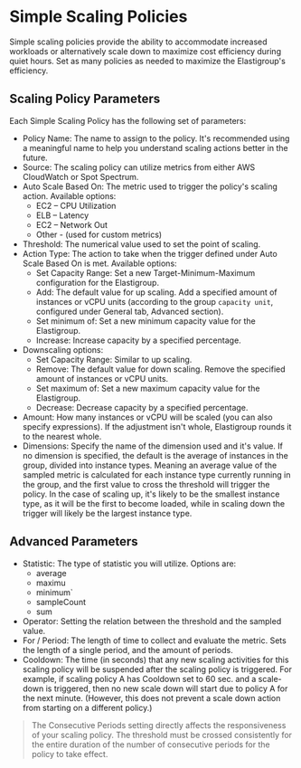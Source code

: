 # Simple Scaling Policies

Simple scaling policies provide the ability to accommodate increased workloads or alternatively scale down to maximize cost efficiency during quiet hours. Set as many policies as needed to maximize the Elastigroup's efficiency.

## Scaling Policy Parameters

Each Simple Scaling Policy has the following set of parameters:

- Policy Name: The name to assign to the policy. It's recommended using a meaningful name to help you understand scaling actions better in the future.
- Source: The scaling policy can utilize metrics from either AWS CloudWatch or Spot Spectrum.
- Auto Scale Based On: The metric used to trigger the policy's scaling action. Available options:
  - EC2 – CPU Utilization
  - ELB – Latency
  - EC2 – Network Out
  - Other - (used for custom metrics)
- Threshold: The numerical value used to set the point of scaling.
- Action Type: The action to take when the trigger defined under Auto Scale Based On is met. Available options:
  - Set Capacity Range: Set a new Target-Minimum-Maximum configuration for the Elastigroup.
  - Add: The default value for up scaling. Add a specified amount of instances or vCPU units (according to the group `capacity unit`, configured under General tab, Advanced section).
  - Set minimum of: Set a new minimum capacity value for the Elastigroup.
  - Increase: Increase capacity by a specified percentage.
- Downscaling options:
  - Set Capacity Range: Similar to up scaling.
  - Remove: The default value for down scaling. Remove the specified amount of instances or vCPU units.
  - Set maximum of: Set a new maximum capacity value for the Elastigroup.
  - Decrease: Decrease capacity by a specified percentage.
- Amount: How many instances or vCPU will be scaled (you can also specify expressions). If the adjustment isn't whole, Elastigroup rounds it to the nearest whole.
- Dimensions: Specify the name of the dimension used and it's value. If no dimension is specified, the default is the average of instances in the group, divided into instance types. Meaning an average value of the sampled metric is calculated for each instance type currently running in the group, and the first value to cross the threshold will trigger the policy. In the case of scaling up, it's likely to be the smallest instance type, as it will be the first to become loaded, while in scaling down the trigger will likely be the largest instance type.

## Advanced Parameters

- Statistic: The type of statistic you will utilize. Options are:
  - average
  - maximu
  - minimum`
  - sampleCount
  - sum
- Operator: Setting the relation between the threshold and the sampled value.
- For / Period: The length of time to collect and evaluate the metric. Sets the length of a single period, and the amount of periods.
- Cooldown: The time (in seconds) that any new scaling activities for this scaling policy will be suspended after the scaling policy is triggered. For example, if scaling policy A has Cooldown set to 60 sec. and a scale-down is triggered, then no new scale down will start due to policy A for the next minute. (However, this does not prevent a scale down action from starting on a different policy.)

> The Consecutive Periods setting directly affects the responsiveness of your scaling policy. The threshold must be crossed consistently for the entire duration of the number of consecutive periods for the policy to take effect.
